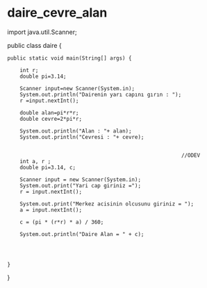 # daire_cevre_alan


import java.util.Scanner;

public class daire {

    public static void main(String[] args) {

        int r;
        double pi=3.14;

        Scanner input=new Scanner(System.in);
        System.out.println("Dairenin yarı capını gırın : ");
        r =input.nextInt();

        double alan=pi*r*r;
        double cevre=2*pi*r;

        System.out.println("Alan : "+ alan);
        System.out.println("Cevresi : "+ cevre);


                                                            //ODEV
        int a, r ;
        double pi=3.14, c;

        Scanner input = new Scanner(System.in);
        System.out.print("Yari cap giriniz =");
        r = input.nextInt();

        System.out.print("Merkez acisinin olcusunu giriniz = ");
        a = input.nextInt();

        c = (pi * (r*r) * a) / 360;

        System.out.println("Daire Alan = " + c);




    }
}
